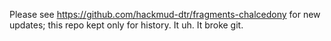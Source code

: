 Please see https://github.com/hackmud-dtr/fragments-chalcedony for new updates; this repo kept only for history. It uh. It broke git.
